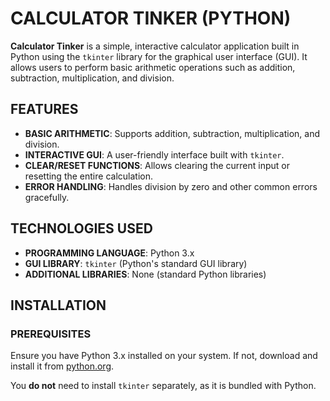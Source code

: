 # CALCULATOR TINKER (PYTHON)

**Calculator Tinker** is a simple, interactive calculator application built in Python using the `tkinter` library for the graphical user interface (GUI). It allows users to perform basic arithmetic operations such as addition, subtraction, multiplication, and division.

## FEATURES

- **BASIC ARITHMETIC**: Supports addition, subtraction, multiplication, and division.
- **INTERACTIVE GUI**: A user-friendly interface built with `tkinter`.
- **CLEAR/RESET FUNCTIONS**: Allows clearing the current input or resetting the entire calculation.
- **ERROR HANDLING**: Handles division by zero and other common errors gracefully.

## TECHNOLOGIES USED

- **PROGRAMMING LANGUAGE**: Python 3.x
- **GUI LIBRARY**: `tkinter` (Python's standard GUI library)
- **ADDITIONAL LIBRARIES**: None (standard Python libraries)

## INSTALLATION

### PREREQUISITES

Ensure you have Python 3.x installed on your system. If not, download and install it from [python.org](https://www.python.org/).

You **do not** need to install `tkinter` separately, as it is bundled with Python.
